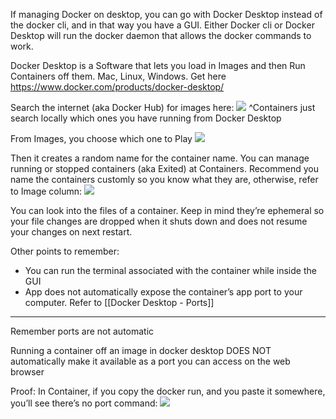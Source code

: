 If managing Docker on desktop, you can go with Docker Desktop instead of the docker cli, and in that way you have a GUI. Either Docker cli or Docker Desktop will run the docker daemon that allows the docker commands to work.

Docker Desktop is a Software that lets you load in Images and then Run Containers off them. Mac, Linux, Windows. Get here https://www.docker.com/products/docker-desktop/

Search the internet (aka Docker Hub) for images here:
![](4hi7FLW.png)
^Containers just search locally which ones you have running from Docker Desktop

From Images, you choose which one to Play
![](3tFUTOe.png)

Then it creates a random name for the container name. You can manage running or stopped containers (aka Exited) at Containers. Recommend you name the containers customly so you know what they are, otherwise, refer to Image column:
![](kmtirzp.png)

You can look into the files of a container. 
Keep in mind they’re ephemeral so your file changes are dropped when it shuts down and does not resume your changes on next restart.

Other points to remember:
- You can run the terminal associated with the container while inside the GUI
- App does not automatically expose the container’s app port to your computer. Refer to [[Docker Desktop - Ports]]

---

Remember ports are not automatic


Running a container off an image in docker desktop DOES NOT automatically make it available as a port you can access on the web browser

Proof:
In Container, if you copy the docker run, and you paste it somewhere, you’ll see there’s no port command:
![](h3b8Clg.png)
